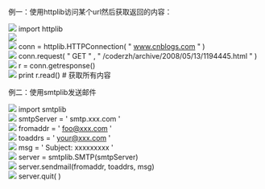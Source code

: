 例一：使用httplib访问某个url然后获取返回的内容：  
  

![](http://www.cnblogs.com/Images/OutliningIndicators/None.gif) import
httplib  
![](http://www.cnblogs.com/Images/OutliningIndicators/None.gif)  
![](http://www.cnblogs.com/Images/OutliningIndicators/None.gif) conn  =
httplib.HTTPConnection(  "  www.cnblogs.com  "  )  
![](http://www.cnblogs.com/Images/OutliningIndicators/None.gif) conn.request(
"  GET  "  ,  "  /coderzh/archive/2008/05/13/1194445.html  "  )  
![](http://www.cnblogs.com/Images/OutliningIndicators/None.gif) r  =
conn.getresponse()  
![](http://www.cnblogs.com/Images/OutliningIndicators/None.gif) print
r.read()  #  获取所有内容

  
例二：使用smtplib发送邮件  
  

![](http://www.cnblogs.com/Images/OutliningIndicators/None.gif) import
smtplib  
![](http://www.cnblogs.com/Images/OutliningIndicators/None.gif) smtpServer  =
'  smtp.xxx.com  '  
![](http://www.cnblogs.com/Images/OutliningIndicators/None.gif) fromaddr  =  '
foo@xxx.com  '  
![](http://www.cnblogs.com/Images/OutliningIndicators/None.gif) toaddrs  =  '
your@xxx.com  '  
![](http://www.cnblogs.com/Images/OutliningIndicators/None.gif) msg  =  '
Subject: xxxxxxxxx  '  
![](http://www.cnblogs.com/Images/OutliningIndicators/None.gif) server  =
smtplib.SMTP(smtpServer)  
![](http://www.cnblogs.com/Images/OutliningIndicators/None.gif)
server.sendmail(fromaddr, toaddrs, msg)  
![](http://www.cnblogs.com/Images/OutliningIndicators/None.gif) server.quit( )

